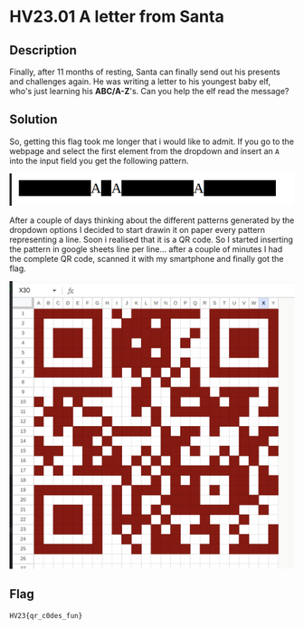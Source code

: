 # HV23.01 A letter from Santa

## Description

Finally, after 11 months of resting, Santa can finally send out his presents and challenges again. He was writing a letter to his youngest baby elf, who's just learning his **ABC/A-Z**'s. Can you help the elf read the message?

## Solution

So, getting this flag took me longer that i would like to admit. If you go to the webpage and select the first element from the dropdown and insert an `A` into the input field you get the following pattern.

![Pattern](assets/pattern.png)

After a couple of days thinking about the different patterns generated by the dropdown options I decided to start drawin it on paper every pattern representing a line. Soon i realised that it is a QR code. So I started inserting the pattern in google sheets line per line... after a couple of minutes I had the complete QR code, scanned it with my smartphone and finally got the flag.

![QR-Code](assets/qr-code-sheet.png)

## Flag

```
HV23{qr_c0des_fun}
```